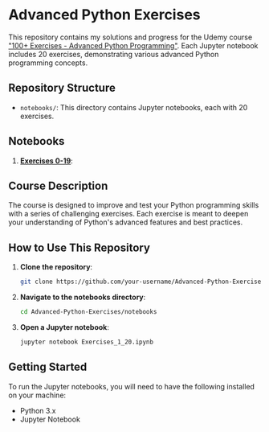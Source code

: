 # Advanced Python Exercises

This repository contains my solutions and progress for the Udemy course ["100+ Exercises - Advanced Python Programming"](https://www.udemy.com/course/advanced-exercises-python-programming/?couponCode=OF52424). Each Jupyter notebook includes 20 exercises, demonstrating various advanced Python programming concepts.

## Repository Structure

- `notebooks/`: This directory contains Jupyter notebooks, each with 20 exercises.

## Notebooks

1. **[Exercises 0-19](notebooks/Exercises_1_20.ipynb)**:


## Course Description

The course is designed to improve and test your Python programming skills with a series of challenging exercises. Each exercise is meant to deepen your understanding of Python's advanced features and best practices.

## How to Use This Repository

1. **Clone the repository**:
    ```bash
    git clone https://github.com/your-username/Advanced-Python-Exercises.git
    ```
2. **Navigate to the notebooks directory**:
    ```bash
    cd Advanced-Python-Exercises/notebooks
    ```
3. **Open a Jupyter notebook**:
    ```bash
    jupyter notebook Exercises_1_20.ipynb
    ```

## Getting Started

To run the Jupyter notebooks, you will need to have the following installed on your machine:

- Python 3.x
- Jupyter Notebook

